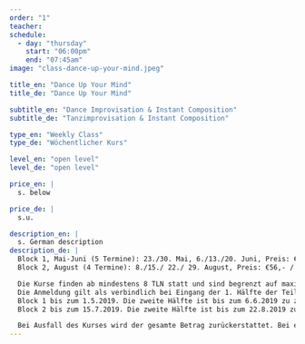 ```yaml
---
order: "1"
teacher: 
schedule:
  - day: "thursday"
    start: "06:00pm"
    end: "07:45am"
image: "class-dance-up-your-mind.jpeg"

title_en: "Dance Up Your Mind"
title_de: "Dance Up Your Mind"

subtitle_en: "Dance Improvisation & Instant Composition"
subtitle_de: "Tanzimprovisation & Instant Composition"

type_en: "Weekly Class"
type_de: "Wöchentlicher Kurs"

level_en: "open level"
level_de: "open level"

price_en: |
  s. below  

price_de: |
  s.u.

description_en: |
  s. German description  
description_de: |
  Block 1, Mai-Juni (5 Termine): 23./30. Mai, 6./13./20. Juni, Preis: €70,- / €57,-  bei Jasminka Stenz: jasminka.stenz@gmail.com  
  Block 2, August (4 Termine): 8./15./ 22./ 29. August, Preis: €56,- / €46,- bei Stefania Petrarca: petraxstef@gmail.com  

  Die Kurse finden ab mindestens 8 TLN statt und sind begrenzt auf maximal 16 TLN.   
  Die Anmeldung gilt als verbindlich bei Eingang der 1. Hälfte der Teilnehmergebühr für:  
  Block 1 bis zum 1.5.2019. Die zweite Hälfte ist bis zum 6.6.2019 zu zahlen. (Kontonummer auf Anfrage)  
  Block 2 bis zum 15.7.2019. Die zweite Hälfte ist bis zum 22.8.2019 zu zahlen. (Kontonummer auf Anfrage)  

  Bei Ausfall des Kurses wird der gesamte Betrag zurückerstattet. Bei einem Rücktritt werden 50% der Teilnehmergebühr beibehalten, außer es wird eine Ersatzperson gefunden. Für eventuelle Verletzungen haftet jede*r Teilnehmer*in selbst.
---
```

